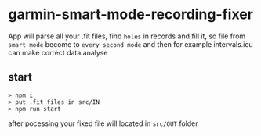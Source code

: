 # garmin-smart-mode-recording-fixer

App will parse all your .fit files, find `holes` in records and fill it,
so file from `smart mode` become to `every second mode` and then for example intervals.icu can make correct data analyse

## start

    > npm i
    > put .fit files in src/IN
    > npm run start

after pocessing your fixed file will located in `src/OUT` folder
